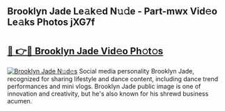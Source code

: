 ## Brooklyn Jade Le𝚊k𝚎d N𝚞𝚍e - Part-mwx Vid𝚎o Le𝚊ks Photos jXG7f

# <h2><a href="http://fbelo3e.evod.top/?m=Brooklyn+Jade">🔗 👉🔴 Brooklyn Jade Vid𝚎o Ph𝚘t𝚘s</a></h2>

[![Brooklyn Jade N𝚞d𝚎s](https://i.imgur.com/8V9OHl7.gif)](http://fbelo3e.evod.top/?m=Brooklyn+Jade)
Social media personality Brooklyn Jade, recognized for sharing lifestyle and dance content, including dance trend performances and mini vlogs. Brooklyn Jade public image is one of innovation and creativity, but he's also known for his shrewd business acumen. 
